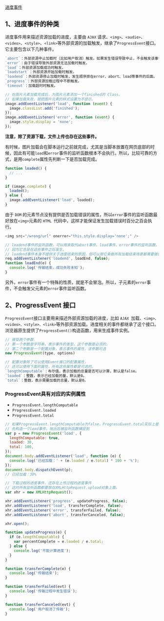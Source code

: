 [进度事件](https://www.wangdoc.com/javascript/events/progress.html)

## 1、进度事件的种类
进度事件用来描述资源加载的进度，主要由 `AJAX` 请求、`<img>`、`<audio>`、`<video>`、`<style>`、`<link>`等外部资源的加载触发，继承了`ProgressEvent`接口。它主要包含以下几种事件。
```js
`abort`：外部资源中止加载时（比如用户取消）触发。如果发生错误导致中止，不会触发该事件。
`error`：由于错误导致外部资源无法加载时触发。
`load`：外部资源加载成功时触发。
`loadstart`：外部资源开始加载时触发。
`loadend`：外部资源停止加载时触发，发生顺序排在error、abort、load等事件的后面。
`progress`：外部资源加载过程中不断触发。
`timeout`：加载超时时触发。

// 在图片元素加载完成后，为图片元素添加一个finished的 Class。
// 如果加载失败，就把图片元素的样式设置为不显示。
image.addEventListener('load', function (event) {
  image.classList.add('finished');
});
image.addEventListener('error', function (event) {
  image.style.display = 'none';
});
```
**注意，除了资源下载，文件上传也存在这些事件。**

有时候，图片加载会在脚本运行之前就完成，尤其是当脚本放置在网页底部的时候，因此有可能`load`和`error`事件的监听函数根本不会执行。所以，比较可靠的方式，是用`complete`属性先判断一下是否加载完成。
```js
function loaded() {
  // ...
}

if (image.complete) {
  loaded();
} else {
  image.addEventListener('load', loaded);
}
```
由于 `DOM` 的元素节点没有提供是否加载错误的属性，所以`error`事件的监听函数最好放在`<img>`元素的 `HTML `代码中，这样才能保证发生加载错误时百分之百会执行。
```js
<img src="/wrong/url" onerror="this.style.display='none';" />

// loadend事件的监听函数，可以用来取代abort事件、load事件、error事件的监听函数，
// 因为它总是在这些事件之后发生。
// loadend事件本身不提供关于进度结束的原因，但可以用它来做所有加载结束场景都需要做的一些操作。
req.addEventListener('loadend', loadEnd, false);
function loadEnd(e) {
  console.log('传输结束，成功失败未知');
}
```
另外，`error`事件有一个特殊的性质，就是不会冒泡。所以，子元素的`error`事件，不会触发父元素的`error`事件监听函数。
## 2、ProgressEvent 接口
`ProgressEvent`接口主要用来描述外部资源加载的进度，比如 `AJAX `加载、`<img>、<video>、<style>、<link>`等外部资源加载。进度相关的事件都继承了这个接口。浏览器原生提供了`ProgressEvent()`构造函数，用来生成事件实例。
```js
// 接受两个参数
// 第一个参数是字符串，表示事件的类型，这个参数是必须的。
// 第二个参数是一个配置对象，表示事件的属性，该参数可选
new ProgressEvent(type, options)

// 配置对象除了可以使用Event接口的配置属性，
// 还可以使用下面的属性，所有这些属性都是可选的。
`lengthComputable`：布尔值，表示加载的总量是否可以计算，默认是false。
`loaded`：整数，表示已经加载的量，默认是0。
`total`：整数，表示需要加载的总量，默认是0。
```

### ProgressEvent具有对应的实例属性
- `ProgressEvent.lengthComputable`
- `ProgressEvent.loaded`
- `ProgressEvent.total`
```js
// 如果ProgressEvent.lengthComputable为false，ProgressEvent.total实际上是没有意义的。
// 先构造一个load事件，抛出后被监听函数捕捉到
var p = new ProgressEvent('load', {
  lengthComputable: true,
  loaded: 30,
  total: 100,
});
document.body.addEventListener('load', function (e) {
  console.log('已经加载：' + (e.loaded / e.total) * 100 + '%');
});
document.body.dispatchEvent(p);
// 已经加载：30%
```

```js
// 下载过程的进度事件，还存在上传过程的进度事件
// 这时所有监听函数都要放在XMLHttpRequest.upload对象上面。
var xhr = new XMLHttpRequest();

xhr.addEventListener('progress', updateProgress, false);
xhr.addEventListener('load', transferComplete, false);
xhr.addEventListener('error', transferFailed, false);
xhr.addEventListener('abort', transferCanceled, false);

xhr.open();

function updateProgress(e) {
  if (e.lengthComputable) {
    var percentComplete = e.loaded / e.total;
  } else {
    console.log('不能计算进度');
  }
}

function transferComplete(e) {
  console.log('传输结束');
}

function transferFailed(evt) {
  console.log('传输过程中发生错误');
}

function transferCanceled(evt) {
  console.log('用户取消了传输');
}
```
